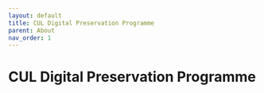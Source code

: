 ```yaml
---
layout: default
title: CUL Digital Preservation Programme
parent: About
nav_order: 1
---
```


# CUL Digital Preservation Programme
